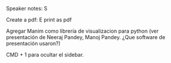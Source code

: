Speaker notes:
S

Create a pdf:
E
print as pdf

Agregar Manim como librería de visualizacion para python
(ver presentación de Neeraj Pandey, Manoj Pandey. ¿Que software de presentación usaron?)

CMD + 1 para ocultar el sidebar.